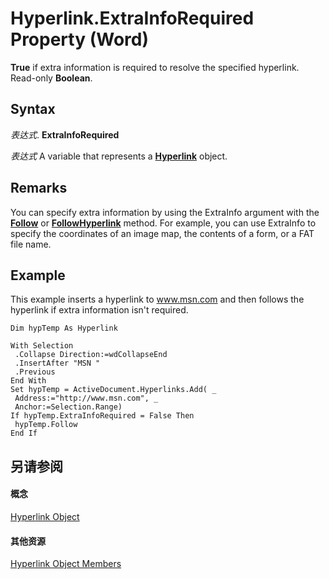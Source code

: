 
# Hyperlink.ExtraInfoRequired Property (Word)

 **True** if extra information is required to resolve the specified hyperlink. Read-only **Boolean**.


## Syntax

 _表达式_. **ExtraInfoRequired**

 _表达式_ A variable that represents a **[Hyperlink](af785a9e-081a-e359-705f-04f490304e2e.md)** object.


## Remarks

You can specify extra information by using the ExtraInfo argument with the  **[Follow](ff8553f3-9da7-245f-75fc-77013b5b1e9a.md)** or **[FollowHyperlink](ef9a3993-a7b5-5668-e804-c9d1f4fdb7dd.md)** method. For example, you can use ExtraInfo to specify the coordinates of an image map, the contents of a form, or a FAT file name.


## Example

This example inserts a hyperlink to www.msn.com and then follows the hyperlink if extra information isn't required.


```
Dim hypTemp As Hyperlink 
 
With Selection 
 .Collapse Direction:=wdCollapseEnd 
 .InsertAfter "MSN " 
 .Previous 
End With 
Set hypTemp = ActiveDocument.Hyperlinks.Add( _ 
 Address:="http://www.msn.com", _ 
 Anchor:=Selection.Range) 
If hypTemp.ExtraInfoRequired = False Then 
 hypTemp.Follow 
End If
```


## 另请参阅


#### 概念


[Hyperlink Object](af785a9e-081a-e359-705f-04f490304e2e.md)
#### 其他资源


[Hyperlink Object Members](http://msdn.microsoft.com/library/49699791-6b9c-2061-aff7-c9269747ecea%28Office.15%29.aspx)